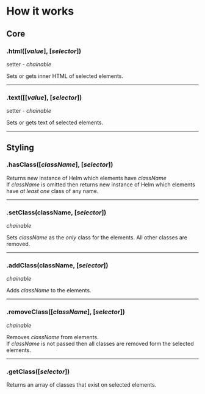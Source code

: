 # How it works


## Core
### .html([*value*], [*selector*])    
setter - *chainable*

Sets or gets inner HTML of selected elements.

---
### .text([[*value*], [*selector*])
setter - *chainable*

Sets or gets text of selected elements.

---
## Styling
### .hasClass([*className*], [*selector*])

Returns new instance of Helm which elements have *className*  
If *className* is omitted then returns new instance of Helm which elements have *at least one* class of any name.

---
### .setClass(className, [*selector*])
*chainable*  

Sets *className* as the *only* class for the elements. All other classes are removed.

---
### .addClass(className, [*selector*])
*chainable*  

Adds *className* to the elements.

---
### .removeClass([*className*], [*selector*])
*chainable*  

Removes *className* from elements.  
If *className* is not passed then all classes are removed form the selected elements.

---
### .getClass([*selector*])

Returns an array of classes that exist on selected elements.
